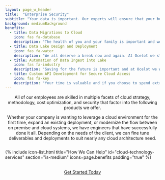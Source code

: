 ```yaml
---
layout: page_w_header
title:  "Enterprise Security"
subtitle: "Your data is important. Our experts will ensure that your business is secure."
background: mediumBackground
benefits:
  - title: Data Migrations to Cloud
    icon: fas fa-database
    description: "The health of you and your family is important and we want to help you assure that. We offer a number of plans with health, dental, optical, and life insurance for you and your family."
  - title: Data Lake Design and Deployment
    icon: fas fa-water
    description: "We all deserve a break now and again. At Ocelot we strive for a healthy work life balance and believe that offering paid vacation time is an important piece of that."
  - title: Automation of Data Ingest into Lake
    icon: fas fa-industry
    description: "Saving for the future is important and at Ocelot we want to help you secure it by offering retirement accounts and company matching."
  - title: Custom API Development for Secure Cloud Access
    icon: fas fa-key
    description: "Your time is valuable and if you choose to spend extra with us we want to show our appreciation for that."
---
```

<div class="columns is-centered icon-section--with-padding">
    <div class="column is-three-quarters">
        <div class="subtitle subtitle__spacing-medium" style="text-align: center;">
            All of our employees are skilled in multiple facets of cloud strategy, methodology, cost optimization, and security that factor into the following products we offer.
        </div>
        <div class="columns is-centered" style="text-align: center;">
          <p class="column is-two-thirds">
              Whether your company is wanting to leverage a cloud environment for the first time, expand an existing deployment, or modernize the flow between on premise and cloud systems, we have engineers that have successfully done it all.  Depending on the needs of the client, we can fine tune deliverables and deployments to suit nearly any cloud architecture need.
          </p>
        </div>
    </div>
</div>

{% include icon-list.html title="How We Can Help" id="cloud-technology-services" section="is-medium" icons=page.benefits padding="true" %}

<br/>
<div class="columns is-centered">  
  <div class="column is-half" style="text-align:center">
    <a href="/services" class="button is-primary is-outlined">Get Started Today</a>
  </div>
</div>
    